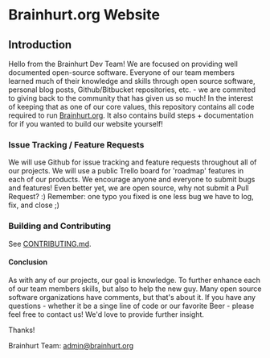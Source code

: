 # Brainhurt.org Website

## Introduction
Hello from the Brainhurt Dev Team! We are focused on providing well documented open-source software. Everyone of our team members learned much of their knowledge and skills through open source software, personal blog posts, Github/Bitbucket repositories, etc. - we are commited to giving back to the community that has given us so much! In the interest of keeping that as one of our core values, this repository contains all code required to run [Brainhurt.org](https://brainhurt.org). It also contains build steps + documentation for if you wanted to build our website yourself! 

### Issue Tracking / Feature Requests 
We will use Github for issue tracking and feature requests throughout all of our projects. We will use a public Trello board for 'roadmap' features in each of our products. We encourage anyone and everyone to submit bugs and features! Even better yet, we are open source, why not submit a Pull Request? :) Remember: one typo you fixed is one less bug we have to log, fix, and close ;)


### Building and Contributing 

See [CONTRIBUTING.md](/CONTRIBUTING.md).

#### Conclusion
As with any of our projects, our goal is knowledge. To further enhance each of our team members skills, but also to help the new guy.  Many open source software organizations have comments, but that's about it. If you have any questions - whether it be a singe line of code or our favorite Beer - please feel free to contact us! We'd love to provide further insight.

Thanks!

Brainhurt Team:
admin@brainhurt.org